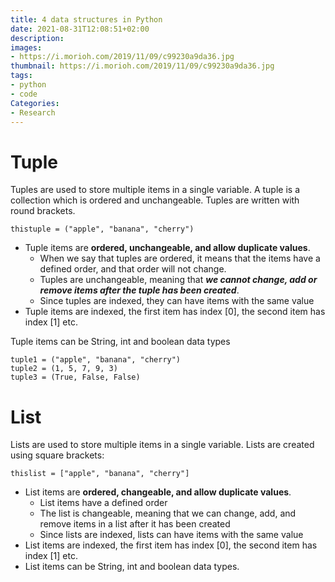 ```yaml
---
title: 4 data structures in Python
date: 2021-08-31T12:08:51+02:00
description:
images:
- https://i.morioh.com/2019/11/09/c99230a9da36.jpg
thumbnail: https://i.morioh.com/2019/11/09/c99230a9da36.jpg
tags:
- python
- code
Categories:
- Research
---
```

# Tuple
Tuples are used to store multiple items in a single variable.
A tuple is a collection which is ordered and unchangeable.
Tuples are written with round brackets.
```
thistuple = ("apple", "banana", "cherry")
```
* Tuple items are **ordered, unchangeable, and allow duplicate values**.
  - When we say that tuples are ordered, it means that the items have a defined order, and that order will not change.
  - Tuples are unchangeable, meaning that ***we cannot change, add or remove items after the tuple has been created***.
  - Since tuples are indexed, they can have items with the same value
* Tuple items are indexed, the first item has index [0], the second item has index [1] etc.

Tuple items can be String, int and boolean data types
```
tuple1 = ("apple", "banana", "cherry")
tuple2 = (1, 5, 7, 9, 3)
tuple3 = (True, False, False)
```
# List
Lists are used to store multiple items in a single variable.
Lists are created using square brackets:
```
thislist = ["apple", "banana", "cherry"]
```
* List items are **ordered, changeable, and allow duplicate values**.
  - List items have a defined order
  - The list is changeable, meaning that we can change, add, and remove items in a list after it has been created
  - Since lists are indexed, lists can have items with the same value
* List items are indexed, the first item has index [0], the second item has index [1] etc.
* List items can be String, int and boolean data types.
